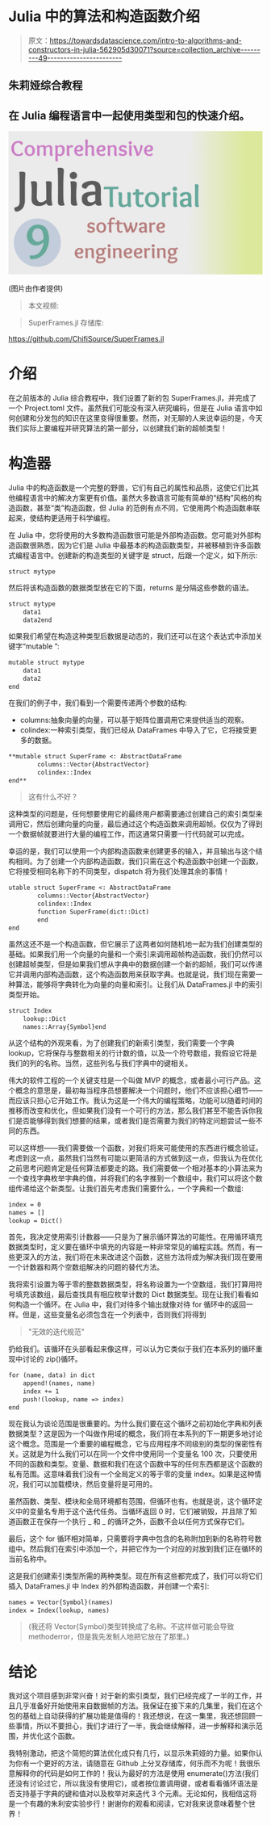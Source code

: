 # Julia 中的算法和构造函数介绍

> 原文：<https://towardsdatascience.com/intro-to-algorithms-and-constructors-in-julia-562905d30071?source=collection_archive---------49----------------------->

## 朱莉娅综合教程

## 在 Julia 编程语言中一起使用类型和包的快速介绍。

![](img/bb245e4ef8bfdd4a0e3f911ff435a677.png)

(图片由作者提供)

> 本文视频:

> SuperFrames.jl 存储库:

<https://github.com/ChifiSource/SuperFrames.jl>  

# 介绍

在之前版本的 Julia 综合教程中，我们设置了新的包 SuperFrames.jl，并完成了一个 Project.toml 文件。虽然我们可能没有深入研究编码，但是在 Julia 语言中如何创建和分发包的知识在这里变得很重要。然而，对无聊的人来说幸运的是，今天我们实际上要编程并研究算法的第一部分，以创建我们新的超帧类型！

# 构造器

Julia 中的构造函数是一个完整的野兽，它们有自己的属性和品质，这使它们比其他编程语言中的解决方案更有价值。虽然大多数语言可能有简单的“结构”风格的构造函数，甚至“类”构造函数，但 Julia 的范例有点不同，它使用两个构造函数串联起来，使结构更适用于科学编程。

在 Julia 中，您将使用的大多数构造函数很可能是外部构造函数。您可能对外部构造函数很熟悉，因为它们是 Julia 中最基本的构造函数类型，并被移植到许多函数式编程语言中。创建新的构造类型的关键字是 struct，后跟一个定义，如下所示:

```
struct mytype
```

然后将该构造函数的数据类型放在它的下面，returns 是分隔这些参数的语法。

```
struct mytype
    data1
    data2end
```

如果我们希望在构造这种类型后数据是动态的，我们还可以在这个表达式中添加关键字“mutable ”:

```
mutable struct mytype
    data1
    data2
end
```

在我们的例子中，我们看到一个需要传递两个参数的结构:

*   columns:抽象向量的向量，可以基于矩阵位置调用它来提供适当的观察。
*   colindex:一种索引类型，我们已经从 DataFrames 中导入了它，它将接受更多的数据。

```
**mutable struct SuperFrame <: AbstractDataFrame
        columns::Vector{AbstractVector}
        colindex::Index
end**
```

> 这有什么不好？

这种类型的问题是，任何想要使用它的最终用户都需要通过创建自己的索引类型来调用它，然后创建向量的向量，最后通过这个构造函数来调用超帧。仅仅为了得到一个数据帧就要进行大量的编程工作，而这通常只需要一行代码就可以完成。

幸运的是，我们可以使用一个内部构造函数来创建更多的输入，并且输出与这个结构相同。为了创建一个内部构造函数，我们只需在这个构造函数中创建一个函数，它将接受相同名称下的不同类型，dispatch 将为我们处理其余的事情！

```
utable struct SuperFrame <: AbstractDataFrame
        columns::Vector{AbstractVector}
        colindex::Index
        function SuperFrame(dict::Dict)
        end
end
```

虽然这还不是一个构造函数，但它展示了这两者如何随机地一起为我们创建类型的基础。如果我们用一个向量的向量和一个索引来调用超帧构造函数，我们仍然可以创建超帧类型，但是如果我们想从字典中的数据创建一个新的超帧，我们可以传递它并调用内部构造函数，这个构造函数用来获取字典。也就是说，我们现在需要一种算法，能够将字典转化为向量的向量和索引。让我们从 DataFrames.jl 中的索引类型开始。

```
struct Index
    lookup::Dict
    names::Array{Symbol}end
```

从这个结构的外观来看，为了创建我们的新索引类型，我们需要一个字典 lookup，它将保存与整数相关的行计数的值，以及一个符号数组，我假设它将是我们的列的名称。当然，这些列名与我们字典中的键相关。

伟大的软件工程的一个关键支柱是一个叫做 MVP 的概念，或者最小可行产品。这个概念的意思是，最初每当程序员想要解决一个问题时，他们不应该担心细节——而应该只担心它开始工作。我认为这是一个伟大的编程策略，功能可以随着时间的推移而改变和优化，但如果我们没有一个可行的方法，那么我们甚至不能告诉你我们是否能够得到我们想要的结果，或者我们是否需要为我们的特定问题尝试一些不同的东西。

可以这样想——我们需要做一个函数，对我们将来可能使用的东西进行概念验证。考虑到这一点，虽然我们当然有可能以更简洁的方式做到这一点，但我认为在优化之前思考问题肯定是任何算法都要走的路。我们需要做一个相对基本的小算法来为一个查找字典枚举字典的值，并将我们的名字推到一个数组中，我们可以将这个数组传递给这个新类型。让我们首先考虑我们需要什么，一个字典和一个数组:

```
index = 0
names = []
lookup = Dict()
```

首先，我决定使用索引计数器——只是为了展示循环算法的可能性。在用循环填充数据类型时，定义要在循环中填充的内容是一种非常常见的编程实践。然而，有一些更深入的方法，我们将在未来改进这个函数，这些方法将成为解决我们现在要用一个计数器和两个空数组解决的问题的替代方法。

我将索引设置为等于零的整数数据类型，将名称设置为一个空数组，我们打算用符号填充该数组，最后查找具有相应枚举计数的 Dict 数据类型。现在让我们看看如何构造一个循环。在 Julia 中，我们对待多个输出就像对待 for 循环中的返回一样。但是，这些变量名必须包含在一个列表中，否则我们将得到

> "无效的迭代规范"

扔给我们。该循环在头部看起来像这样，可以认为它类似于我们在本系列的循环重现中讨论的 zip()循环。

```
for (name, data) in dict
    append!(names, name)
    index += 1
    push!(lookup, name => index)
end
```

现在我认为谈论范围是很重要的。为什么我们要在这个循环之前初始化字典和列表数据类型？这是因为一个叫做作用域的概念，我们将在本系列的下一期更多地讨论这个概念。范围是一个重要的编程概念，它与应用程序不同级别的类型的保密性有关。这就是为什么我们可以在同一个文件中使用同一个变量名 100 次，只要使用不同的函数和类型。变量、数据和我们在这个函数中写的任何东西都是这个函数的私有范围。这意味着我们没有一个全局定义的等于零的变量 index。如果是这种情况，我们可以加载模块，然后变量将是可用的。

虽然函数、类型、模块和全局环境都有范围，但循环也有。也就是说，这个循环定义中的变量名专用于这个迭代任务。当循环返回 0 时，它们被销毁，并且除了知道函数正在保存一个执行 _ 和 _ 的循环之外，函数不会以任何方式保存它们。

最后，这个 for 循环相对简单，只需要将字典中包含的名称附加到新的名称符号数组中。然后我们在索引中添加一个，并把它作为一个对应的对放到我们正在循环的当前名称中。

这是我们创建索引类型所需的两种类型。现在所有这些都完成了，我们可以将它们插入 DataFrames.jl 中 Index 的外部构造函数，并创建一个索引:

```
names = Vector{Symbol}(names)
index = Index(lookup, names)
```

> (我还将 Vector{Symbol}类型转换成了名称。不这样做可能会导致 methoderror，但是我先发制人地把它放在了那里。)

# 结论

我对这个项目感到非常兴奋！对于新的索引类型，我们已经完成了一半的工作，并且几乎准备好开始使用来自数据帧的方法。我保证在接下来的几集里，我们在这个包的基础上自动获得的扩展功能是值得的！我还想说，在这一集里，我还想回顾一些事情，所以不要担心，我们才进行了一半，我会继续解释，进一步解释和演示范围，并优化这个函数。

我特别激动，把这个简短的算法优化成只有几行，以显示朱莉娅的力量。如果你认为你有一个更好的方法，请随意在 Github 上分叉存储库，何乐而不为呢！我很乐意解释你的代码是如何工作的！我认为最好的方法是使用 enumerate()方法(我们还没有讨论过它，所以我没有使用它)，或者按位置调用键，或者看看循环语法是否支持基于字典的键和值对以及枚举对来迭代 3 个元素。无论如何，我相信这将是一个有趣的朱利安实验步行！谢谢你的观看和阅读，它对我来说意味着整个世界！